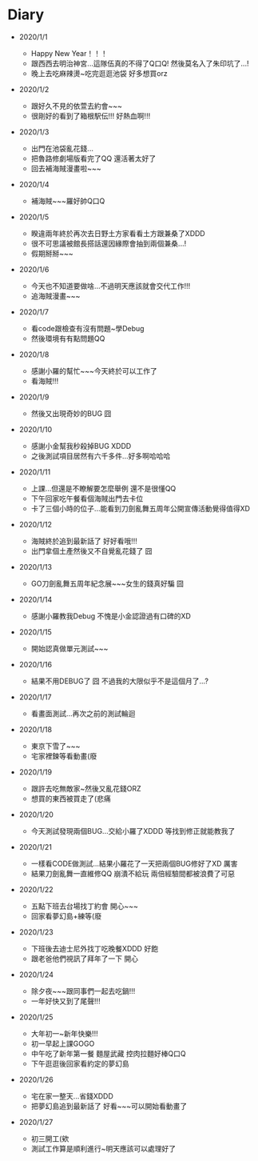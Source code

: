 # Diary

* 2020/1/1
  * Happy New Year！！！
  * 跟西西去明治神宮...這隊伍真的不得了Q口Q! 然後莫名入了朱印坑了...!
  * 晚上去吃麻辣燙~吃完逛逛池袋 好多想買orz
  
* 2020/1/2
  * 跟好久不見的依萱去約會~~~
  * 很剛好的看到了箱根駅伝!!! 好熱血啊!!!
  
* 2020/1/3
  * 出門在池袋亂花錢...
  * 把魯路修劇場版看完了QQ 還活著太好了
  * 回去補海賊漫畫啦~~~
  
* 2020/1/4
  * 補海賊~~~羅好帥Q口Q

* 2020/1/5
  * 睽違兩年終於再次去日野土方家看看土方跟兼桑了XDDD
  * 很不可思議被館長搭話還因緣際會抽到兩個兼桑...!
  * 假期掰掰~~~
  
* 2020/1/6
  * 今天也不知道要做啥...不過明天應該就會交代工作!!!
  * 追海賊漫畫~~~
  
* 2020/1/7
  * 看code跟檢查有沒有問題~學Debug
  * 然後環境有有點問題QQ
  
* 2020/1/8
  * 感謝小羅的幫忙~~~今天終於可以工作了
  * 看海賊!!!
  
* 2020/1/9
  * 然後又出現奇妙的BUG 囧 

* 2020/1/10
  * 感謝小金幫我秒殺掉BUG XDDD
  * 之後測試項目居然有六千多件...好多啊哈哈哈
  
* 2020/1/11
  * 上課...但還是不瞭解要怎麼舉例 還不是很懂QQ
  * 下午回家吃午餐看個海賊出門去卡位
  * 卡了三個小時的位子...能看到刀劍亂舞五周年公開宣傳活動覺得值得XD
  
* 2020/1/12
  * 海賊終於追到最新話了 好好看哦!!!
  * 出門拿個土產然後又不自覺亂花錢了 囧
  
* 2020/1/13
  * GO刀劍亂舞五周年紀念展~~~女生的錢真好騙 囧
  
* 2020/1/14
  * 感謝小羅教我Debug 不愧是小金認證過有口碑的XD

* 2020/1/15
  * 開始認真做單元測試~~~
  
* 2020/1/16
  * 結果不用DEBUG了 囧 不過我的大限似乎不是這個月了...?
  
* 2020/1/17
  * 看畫面測試...再次之前的測試輪迴
  
* 2020/1/18
  * 東京下雪了~~~
  * 宅家裡鍊等看動畫(廢
  
* 2020/1/19
  * 跟許去吃無敵家~然後又亂花錢ORZ
  * 想買的東西被買走了(悲痛

* 2020/1/20
  * 今天測試發現兩個BUG...交給小羅了XDDD 等找到修正就能教我了
  
* 2020/1/21
  * 一樣看CODE做測試...結果小羅花了一天把兩個BUG修好了XD 厲害
  * 結果刀劍亂舞一直維修QQ 崩潰不給玩 兩倍經驗間都被浪費了可惡
  
* 2020/1/22
  * 五點下班去台場找丁約會 開心~~~
  * 回家看夢幻島+練等(廢
  
* 2020/1/23
  * 下班後去迪士尼外找丁吃晚餐XDDD 好飽
  * 跟老爸他們視訊了拜年了一下 開心
  
* 2020/1/24
  * 除夕夜~~~跟同事們一起去吃鍋!!!
  * 一年好快又到了尾聲!!! 
  
* 2020/1/25
  * 大年初一~新年快樂!!!
  * 初一早起上課GOGO
  * 中午吃了新年第一餐 麵屋武藏 控肉拉麵好棒Q口Q
  * 下午逛逛後回家看約定的夢幻島
  
* 2020/1/26
  * 宅在家一整天...省錢XDDD
  * 把夢幻島追到最新話了 好看~~~可以開始看動畫了
  
* 2020/1/27
  * 初三開工(欸
  * 測試工作算是順利進行~明天應該可以處理好了
 
